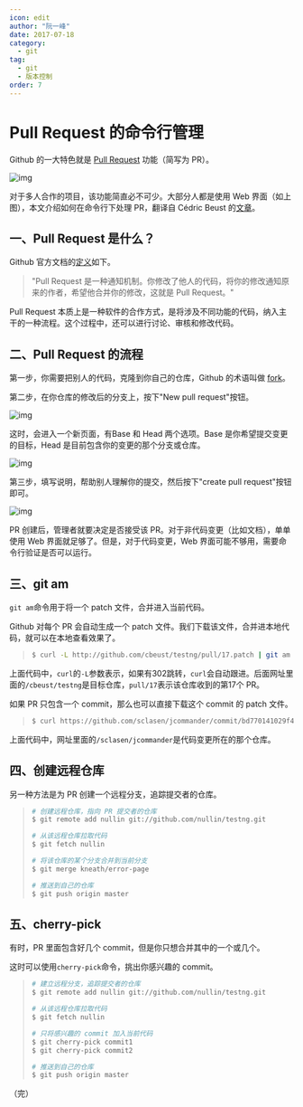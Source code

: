 ```yaml
---
icon: edit
author: "阮一峰"
date: 2017-07-18
category:
  - git
tag:
  - git
  - 版本控制
order: 7
---
```


# Pull Request 的命令行管理

Github 的一大特色就是 [Pull Request](https://help.github.com/articles/about-pull-requests/) 功能（简写为 PR）。

![img](https://www.ruanyifeng.com/blogimg/asset/2017/bg2017071801.png)

对于多人合作的项目，该功能简直必不可少。大部分人都是使用 Web 界面（如上图），本文介绍如何在命令行下处理 PR，翻译自 Cédric Beust 的[文章](http://beust.com/weblog/2010/09/15/a-quick-guide-to-pull-requests/)。

## 一、Pull Request 是什么？

Github 官方文档的[定义](https://help.github.com/articles/about-pull-requests/)如下。

> "Pull Request 是一种通知机制。你修改了他人的代码，将你的修改通知原来的作者，希望他合并你的修改，这就是 Pull Request。"

Pull Request 本质上是一种软件的合作方式，是将涉及不同功能的代码，纳入主干的一种流程。这个过程中，还可以进行讨论、审核和修改代码。

## 二、Pull Request 的流程

第一步，你需要把别人的代码，克隆到你自己的仓库，Github 的术语叫做 [fork](https://help.github.com/articles/fork-a-repo/)。

第二步，在你仓库的修改后的分支上，按下"New pull request"按钮。

![img](https://www.ruanyifeng.com/blogimg/asset/2017/bg2017071802.png)

这时，会进入一个新页面，有Base 和 Head 两个选项。Base 是你希望提交变更的目标，Head 是目前包含你的变更的那个分支或仓库。

![img](https://www.ruanyifeng.com/blogimg/asset/2017/bg2017071806.png)

第三步，填写说明，帮助别人理解你的提交，然后按下"create pull request"按钮即可。

![img](https://www.ruanyifeng.com/blogimg/asset/2017/bg2017071805.png)

PR 创建后，管理者就要决定是否接受该 PR。对于非代码变更（比如文档），单单使用 Web 界面就足够了。但是，对于代码变更，Web 界面可能不够用，需要命令行验证是否可以运行。

## 三、git am

`git am`命令用于将一个 patch 文件，合并进入当前代码。

Github 对每个 PR 会自动生成一个 patch 文件。我们下载该文件，合并进本地代码，就可以在本地查看效果了。

> ```bash
> $ curl -L http://github.com/cbeust/testng/pull/17.patch | git am
> ```

上面代码中，`curl`的`-L`参数表示，如果有302跳转，`curl`会自动跟进。后面网址里面的`/cbeust/testng`是目标仓库，`pull/17`表示该仓库收到的第17个 PR。

如果 PR 只包含一个 commit，那么也可以直接下载这个 commit 的 patch 文件。

> ```bash
> $ curl https://github.com/sclasen/jcommander/commit/bd770141029f49bcfa2e0d6e6e6282b531e69179.patch | git am
> ```

上面代码中，网址里面的`/sclasen/jcommander`是代码变更所在的那个仓库。

## 四、创建远程仓库

另一种方法是为 PR 创建一个远程分支，追踪提交者的仓库。

> ```bash
> # 创建远程仓库，指向 PR 提交者的仓库
> $ git remote add nullin git://github.com/nullin/testng.git
> 
> # 从该远程仓库拉取代码
> $ git fetch nullin
> 
> # 将该仓库的某个分支合并到当前分支
> $ git merge kneath/error-page
> 
> # 推送到自己的仓库
> $ git push origin master
> ```

## 五、cherry-pick

有时，PR 里面包含好几个 commit，但是你只想合并其中的一个或几个。

这时可以使用`cherry-pick`命令，挑出你感兴趣的 commit。

> ```bash
> # 建立远程分支，追踪提交者的仓库
> $ git remote add nullin git://github.com/nullin/testng.git
> 
> # 从该远程仓库拉取代码
> $ git fetch nullin
> 
> # 只将感兴趣的 commit 加入当前代码
> $ git cherry-pick commit1
> $ git cherry-pick commit2
> 
> # 推送到自己的仓库
> $ git push origin master
> ```

（完）
